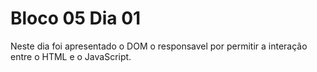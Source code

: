 # Bloco 05 Dia 01

Neste dia foi apresentado o DOM o responsavel por permitir a interação entre o HTML e o JavaScript.
